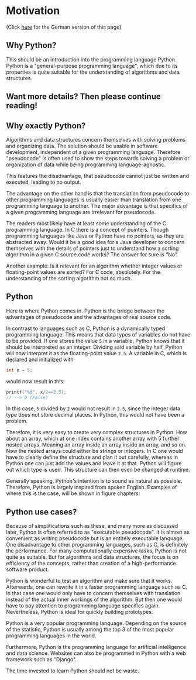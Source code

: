 # Motivation
(Click [here](https://jensliebehenschel.github.io/ShortPythonIntro/de/motivation.html) for the German version of this page)

## Why Python?
This should be an introduction into the programming language Python.
Python is a "general-purpose programming language", which due to its properties is quite suitable for the understanding of algorithms and data structures.

## Want more details? Then please continue reading!

## Why exactly Python?
Algorithms and data structures concern themselves with solving problems and organizing data.
The solution should be usable in software development, independent of a given programming language. Therefore "pseudocode" is often used to show the steps towards solving a problem or organization of data while being programming language-agnostic.

This features the disadvantage, that pseudocode cannot just be written and executed, leading to no output.

The advantage on the other hand is that the translation from pseudocode to other programming languages is usually easier than translation from one programming language to another.
The major advantage is that specifics of a given programming language are irrelevant for pseudocode.

The readers most likely have at least some understanding of the C programming language.
In C there is a concept of pointers. Though programming languages like Java or Python have no pointers, as they are abstracted away.
Would it be a good idea for a Java developer to concern themselves with the details of pointers just to understand how a sorting algorithm in a given C source code works? The answer for sure is “No”.

Another example: Is it relevant for an algorithm whether integer values or floating-point values are sorted?
For C code, absolutely. For the understanding of the sorting algorithm not so much.

## Python
Here is where Python comes in.
Python is the bridge between the advantages of pseudocode and the advantages of real source code.

In contrast to languages such as C, Python is a dynamically typed programming language. This means that data types of variables do not have to be provided.
If one stores the value <code>5</code> in a variable, Python knows that it should be interpreted as an integer. Dividing said variable by half, Python will now interpret it as the floating-point value <code>2.5</code>.
A variable in C, which is declared and initialized with
```C
int x = 5;
```
would now result in this:
```C
printf("%d", x/2==2.5);
// --> 0 (False)
```
In this case, <code>5</code> divided by <code>2</code> would not result in <code>2.5</code>, since the integer data type does not store decimal places. In Python, this would not have been a problem.

Therefore, it is very easy to create very complex structures in Python.
How about an array, which at one index contains another array with 5 further nested arrays. Meaning an array inside an array inside an array, and so on. Now the nested arrays could either be strings or integers. In C one would have to clearly define the structure and plan it out carefully, whereas in Python one can just add the values and leave it at that. Python will figure out which type is used. This structure can then even be changed at runtime.

Generally speaking, Python's intention is to sound as natural as possible. Therefore, Python is largely inspired from spoken English. Examples of where this is the case, will be shown in figure chapters.

## Python use cases?
Because of simplifications such as these, and many more as discussed later, Python is often referred to as "executable pseudocode". It is almost as convenient as writing pseudocode but is an entirely executable language. One disadvantage to other programming languages, such as C, is definitely the performance. For many computationally expensive tasks, Python is not quite as suitable. But for algorithms and data structures, the focus is on efficiency of the concepts, rather than creation of a high-performance software product.

Python is wonderful to test an algorithm and make sure that it works. Afterwards, one can rewrite it in a faster programming language such as C. In that case one would only have to concern themselves with translation instead of the actual inner workings of the algorithm. But then one would have to pay attention to programming language specifics again.
Nevertheless, Python is ideal for quickly building prototypes.

Python is a very popular programming language. Depending on the source of the statistic, Python is usually among the top 3 of the most popular programming languages in the world.

Furthermore, Python is the programming language for artificial intelligence and data science. Websites can also be programmed in Python with a web framework such as "Django".

The time invested to learn Python should not be waste.
